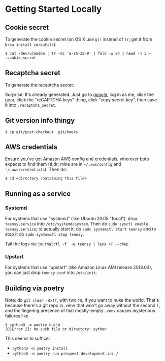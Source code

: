 # Getting Started Locally

## Cookie secret

To generate the cookie secret (on OS X use `gtr` instead of `tr`; get it from `brew install coreutils`):

    $ cat /dev/urandom | tr -dc 'a-zA-Z0-9' | fold -w 64 | head -n 1 > .cookie_secret

## Recaptcha secret

To generate the recaptcha secret:

Surprise!  It's already generated.  Just go to [google](https://www.google.com/recaptcha/admin#site/320420908), log in
as me, click the gear, click the "reCAPTCHA keys" thing, click "copy secret key", then save it into `.recaptcha_secret`.

## Git version info thingy

    $ cp git/post-checkout .git/hooks

## AWS credentials

Ensure you've got Amazon AWS config and credentials, wherever
[boto](https://boto3.readthedocs.io/en/latest/guide/quickstart.html#configuration)
expects to find them (tl;dr: mine are in `~/.aws/config` and
`~/.aws/credentials`).  Then do:

    $ cd <directory containing this file>

## Running as a service
### Systemd

For systems that use "systemd" (like Ubuntu 20.05 "focal"), drop `teensy.service` into `/etc/systemd/system`.
Then do `sudo sysctl enable teensy.service`; to actually start it, do `sudo systemctl start teensy` and to stop it do `sudo systemctl stop teensy`.

Tail the logs via `journalctl -f  -u teensy | less +F --chop`.

### Upstart
For systems that use "upstart" (like Amazon Linux AMI release 2018.03), you can just drop `teensy.conf` into `/etc/init`.


## Building via poetry
Note: do `git clean -dxff`, with two `f`s, if you want to nuke the world.  That's because there's a git repo in .venv that won't go away without the second `f`, and the lingering presence of that mostly-empty `.venv` causes mysterious failures like

    $ python3 -m poetry build
    [OSError 2]: No such file or directory: python

This seems to suffice:

- `python3 -m poetry install`
- `python3 -m poetry run prequest development.ini /`

